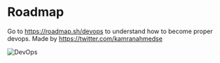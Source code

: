 
# Roadmap
Go to https://roadmap.sh/devops to understand how to become proper devops.
Made by https://twitter.com/kamranahmedse


![DevOps](https://roadmap.sh/assets/img/roadmaps/devops-transparent.png)
